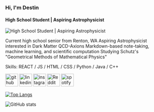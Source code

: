 ### Hi, I'm Destin
#### High School Student | Aspiring Astrophysicist
![High School Student | Aspiring Astrophysicist](https://arturssmirnovs.github.io/github-profile-readme-generator/images/banner.png)

Current high school senior from Renton, WA 
Aspiring Astrophysicist interested in Dark Matter QCD-Axions
Markdown-based note-taking, machine learning, and scientific computation
Studying Schutz's "Geometrical Methods of Mathematical Physics"



Skills: REACT / JS / HTML / CSS / Python / Java / C++ 



[<img src='https://cdn.jsdelivr.net/npm/simple-icons@3.0.1/icons/github.svg' alt='github' height='40'>](https://github.com/HoffmanDestin1)  [<img src='https://cdn.jsdelivr.net/npm/simple-icons@3.0.1/icons/linkedin.svg' alt='linkedin' height='40'>](https://www.linkedin.com/in/destin-hoffman-02a54a242//)  [<img src='https://cdn.jsdelivr.net/npm/simple-icons@3.0.1/icons/instagram.svg' alt='instagram' height='40'>](https://www.instagram.com/destin.hoffman1/)  [<img src='https://cdn.jsdelivr.net/npm/simple-icons@3.0.1/icons/reddit.svg' alt='Reddit' height='40'>](https://www.reddit.com/user/SalieriSticks)  [<img src='https://cdn.jsdelivr.net/npm/simple-icons@3.0.1/icons/spotify.svg' alt='spotify' height='40'>](https://open.spotify.com/user/31rl4ohovc5ntlgm37ajp4lfvktu)  

[![Top Langs](https://github-readme-stats.vercel.app/api/top-langs/?username=HoffmanDestin1)](https://github.com/anuraghazra/github-readme-stats)

![GitHub stats](https://github-readme-stats.vercel.app/api?username=HoffmanDestin1&show_icons=true)  

